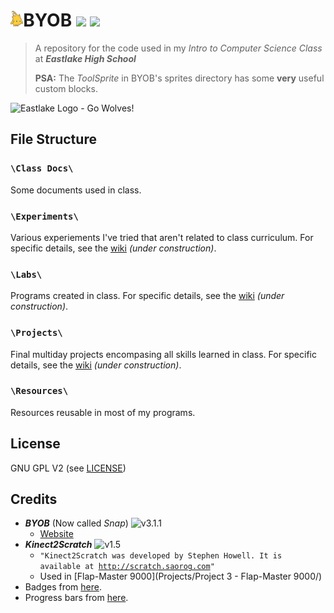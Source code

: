 <img src="https://raw.githubusercontent.com/timtim17/BYOB/master/Class%20Docs/Alonso.gif" height="25" />BYOB ![](http://progressed.io/bar/66?title=class+progress)&nbsp;![](http://img.shields.io/badge/year-freshman-red.svg?style=flat-square)
====

> A repository for the code used in my _Intro to Computer Science Class_ at **_Eastlake High School_**
>
> **PSA:** The _ToolSprite_ in BYOB's sprites directory has some **very** useful custom blocks.

<img alt="Eastlake Logo - Go Wolves!" title="Eastlake Logo - Go Wolves!" src="http://www.lwsd.org/school/EHS/SiteCollectionImages/Eastlake%20Wolf%20Logo%20Converted.jpg" width="200" height="200" />

File Structure
--------------

### `\Class Docs\`
Some documents used in class.

### `\Experiments\`
Various experiements I've tried that aren't related to class curriculum. For specific details, see the [wiki](# "Wiki") _(under construction)_.

### `\Labs\`
Programs created in class. For specific details, see the [wiki](# "Wiki") _(under construction)_.

### `\Projects\`
Final multiday projects encompasing all skills learned in class. For specific details, see the [wiki](# "Wiki") _(under construction)_.

### `\Resources\`
Resources reusable in most of my programs.

License
-------

GNU GPL V2 (see [LICENSE](LICENSE))

Credits
-------

- **_BYOB_** (Now called _Snap_) ![v3.1.1](http://img.shields.io/badge/version-3.1.1-blue.svg?style=flat-square)
	- [Website](http://snap.berkeley.edu/)
- **_Kinect2Scratch_** ![v1.5](http://img.shields.io/badge/version-1.5-blue.svg?style=flat-square)
	- `"Kinect2Scratch was developed by Stephen Howell. It is available at `[`http://scratch.saorog.com`](http://scratch.saorog.com)`"`
	- Used in [Flap-Master 9000](Projects/Project 3 - Flap-Master 9000/)
- Badges from [here](http://shields.io/).
- Progress bars from [here](https://github.com/fehmicansaglam/progressed.io).
